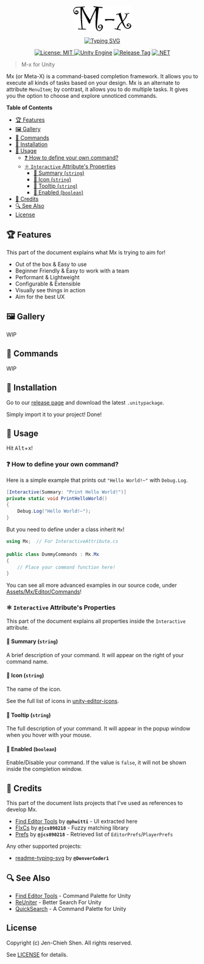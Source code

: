<br/><br/>

<p align="center">
<img alt="Logo" src="./etc/logo.png" width="30%"/>
</p>

<p align="center">
<a href="https://git.io/typing-svg"><img src="https://readme-typing-svg.demolab.com?font=Fira+Code&pause=5000&color=38F75C&center=true&vCenter=true&width=435&lines=Design+your+own+style!" alt="Typing SVG" /></a>
</p>

<p align="center">
<a href="https://opensource.org/licenses/MIT"><img src="https://img.shields.io/badge/License-MIT-green.svg" alt="License: MIT">
<a href="https://unity3d.com/get-unity/download/archive"><img src="https://img.shields.io/badge/unity-2023.1.11f1-black.svg?style=flat&amp;logo=unity" alt="Unity Engine"></a>
<a href="https://github.com/jcs090218/Unity.Mx/releases/latest"><img src="https://img.shields.io/github/tag/jcs090218/Unity.Mx.svg?label=release&logo=github" alt="Release Tag"></a>
<a href="https://docs.unity3d.com/2018.3/Documentation/Manual/ScriptingRuntimeUpgrade.html"><img src="https://img.shields.io/badge/.NET-2.0-blueviolet.svg" alt=".NET"></a></p>
</p>

> M-x for Unity

Mx (or Meta-X) is a command-based completion framework. It allows you to execute all kinds of tasks
based on your design. Mx is an alternate to attribute `MenuItem`; by contrast, it allows you to do
multiple tasks. It gives you the option to choose and explore unnoticed commands.

<!-- markdown-toc start - Don't edit this section. Run M-x markdown-toc-refresh-toc -->
**Table of Contents**

- [🏆 Features](#🏆-features)
- [🖼️ Gallery](#🖼️-gallery)
- [📇 Commands](#📇-commands)
- [💾 Installation](#💾-installation)
- [🔨 Usage](#🔨-usage)
  - [❓ How to define your own command?](#❓-how-to-define-your-own-command)
  - [⚛ `Interactive` Attribute's Properties](#⚛-interactive-attributes-properties)
    - [🧪 Summary (`string`)](#🧪-summary-string)
    - [🧪 Icon (`string`)](#🧪-icon-string)
    - [🧪 Tooltip (`string`)](#🧪-tooltip-string)
    - [🧪 Enabled (`boolean`)](#🧪-enabled-boolean)
- [📌 Credits](#📌-credits)
- [🔍 See Also](#🔍-see-also)
- [License](#license)

<!-- markdown-toc end -->

## 🏆 Features

This part of the document explains what Mx is trying to aim for!

- Out of the box & Easy to use
- Beginner Friendly & Easy to work with a team
- Performant & Lightweight
- Configurable & Extensible
- Visually see things in action
- Aim for the best UX

## 🖼️ Gallery

WIP

## 📇 Commands

WIP

## 💾 Installation

Go to our [release page](https://github.com/jcs090218/Unity.Mx/releases) and download the latest `.unitypackage`.

Simply import it to your project! Done!

## 🔨 Usage

Hit <kbd>Alt</kbd>+<kbd>x</kbd>!

### ❓ How to define your own command?

Here is a simple example that prints out `"Hello World!~"` with `Debug.Log`.

```cs
[Interactive(Summary: "Print Hello World!")]
private static void PrintHelloWorld()
{
    Debug.Log("Hello World!~");
}
```

But you need to define under a class inherit `Mx`!

```cs
using Mx;  // For InteractiveAttribute.cs

public class DummyCommands : Mx.Mx
{
    // Place your command function here!
}
```

You can see all more advanced examples in our source code, under
[Assets/Mx/Editor/Commands][]!

### ⚛ `Interactive` Attribute's Properties

This part of the document explains all properties inside the `Interactive`
attribute.

<!-- TODO: Put a explain image here. -->

#### 🧪 Summary (`string`)

A brief description of your command. It will appear on the right of your
command name.

#### 🧪 Icon (`string`)

The name of the icon.

See the full list of icons in [unity-editor-icons][].

#### 🧪 Tooltip (`string`)

The full description of your command. It will appear in the popup window when
you hover with your mouse.

#### 🧪 Enabled (`boolean`)

Enable/Disable your command. If the value is `false`, it will not be shown
inside the completion window.

## 📌 Credits

This part of the document lists projects that I've used as references to develop Mx.

- [Find Editor Tools][] by **`@phwitti`** - UI extracted here
- [FlxCs][] by **`@jcs090218`** - Fuzzy matching library
- [Prefs][] by **`@jcs090218`** - Retrieved list of `EditorPrefs`/`PlayerPrefs`

Any other supported projects:

- [readme-typing-svg][] by **`@DenverCoder1`**

## 🔍 See Also

- [Find Editor Tools][] - Command Palette for Unity
- [ReUniter][] - Better Search For Unity
- [QuickSearch][] - A Command Palette for Unity

## License

Copyright (c) Jen-Chieh Shen. All rights reserved.

See [LICENSE](./LICENSE) for details.


[Assets/Mx/Editor/Commands]: https://github.com/jcs090218/Unity.Mx/tree/master/Assets/Mx/Editor/Commands
[unity-editor-icons]: https://github.com/halak/unity-editor-icons

[Find Editor Tools]: https://github.com/phwitti/unity-find-editor-tools
[FlxCs]: https://github.com/jcs090218/FlxCs
[Prefs]: https://github.com/jcs090218/Unity.Prefs
[readme-typing-svg]: https://github.com/DenverCoder1/readme-typing-svg

[ReUniter]: https://assetstore.unity.com/packages/tools/utilities/reuniter-better-search-for-unity-28691
[QuickSearch]: https://github.com/appetizermonster/Unity3D-QuickSearch
